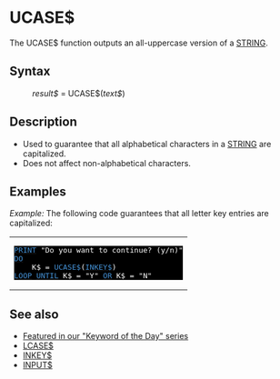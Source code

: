 <style>pre.codeide, pre.outputfixed, .outputcrt0 { background-color: #000 !important; color: #FFF !important; }</style><!DOCTYPE html>
<html class="client-nojs" dir="ltr" lang="en">
<head>
<title>UCASE$ - QB64 Phoenix Edition Wiki</title>
</head>
<body class="mediawiki ltr sitedir-ltr mw-hide-empty-elt ns-0 ns-subject page-UCASE rootpage-UCASE skin-vector action-view skin-vector-legacy vector-feature-language-in-header-enabled vector-feature-language-in-main-page-header-disabled vector-feature-language-alert-in-sidebar-disabled vector-feature-sticky-header-disabled vector-feature-sticky-header-edit-disabled vector-feature-table-of-contents-disabled vector-feature-visual-enhancement-next-disabled">
<div class="mw-body" id="content" role="main">
<a id="top"></a>
<h1 class="firstHeading mw-first-heading" id="firstHeading"><span class="mw-page-title-main">UCASE$</span></h1>
<div class="vector-body" id="bodyContent">
<div class="mw-body-content mw-content-ltr" dir="ltr" id="mw-content-text" lang="en"><div class="mw-parser-output"><p>The <a class="mw-selflink selflink">UCASE$</a> function outputs an all-uppercase version of a <a href="STRING" title="STRING">STRING</a>.
</p>
<h2><span class="mw-headline" id="Syntax">Syntax</span></h2>
<dl><dd><i>result$</i> = <a class="mw-selflink selflink">UCASE$</a>(<i>text$</i>)</dd></dl>
<p>
</p>
<h2><span class="mw-headline" id="Description">Description</span></h2>
<ul><li>Used to guarantee that all alphabetical characters in a <a href="STRING" title="STRING">STRING</a> are capitalized.</li>
<li>Does not affect non-alphabetical characters.</li></ul>
<p>
</p>
<h2><span class="mw-headline" id="Examples">Examples</span></h2>
<p><i>Example:</i> The following code guarantees that all letter key entries are capitalized:
</p>
<table cellpadding="15px" width="100%">
<tbody><tr>
<td><pre class="codeide"><a href="PRINT" title="PRINT"><span style="color:#4593D8;">PRINT</span></a> "Do you want to continue? (y/n)"
<a href="DO...LOOP" title="DO...LOOP"><span style="color:#4593D8;">DO</span></a>
    K$ = <a class="mw-selflink selflink"><span style="color:#4593D8;">UCASE$</span></a>(<a href="INKEY$" title="INKEY$"><span style="color:#4593D8;">INKEY$</span></a>)
<a href="DO...LOOP" title="DO...LOOP"><span style="color:#4593D8;">LOOP</span></a> <a href="DO...LOOP" title="DO...LOOP"><span style="color:#4593D8;">UNTIL</span></a> K$ = "Y" <a href="OR" title="OR"><span style="color:#4593D8;">OR</span></a> K$ = "N"
</pre>
</td></tr></tbody></table>
<p>
</p>
<h2><span class="mw-headline" id="See_also">See also</span></h2>
<ul><li><a class="external text" href="https://qb64phoenix.com/forum/showthread.php?tid=1232" rel="nofollow">Featured in our "Keyword of the Day" series</a></li>
<li><a href="LCASE$" title="LCASE$">LCASE$</a></li>
<li><a href="INKEY$" title="INKEY$">INKEY$</a></li>
<li><a href="INPUT$" title="INPUT$">INPUT$</a></li></ul>
<p>
</p>
<!-- 
NewPP limit report
Cached time: 20240714081828
Cache expiry: 86400
Reduced expiry: false
Complications: [show‐toc]
CPU time usage: 0.025 seconds
Real time usage: 0.032 seconds
Preprocessor visited node count: 77/1000000
Post‐expand include size: 1033/2097152 bytes
Template argument size: 88/2097152 bytes
Highest expansion depth: 3/100
Expensive parser function count: 0/100
Unstrip recursion depth: 0/20
Unstrip post‐expand size: 0/5000000 bytes
-->
<!--
Transclusion expansion time report (%,ms,calls,template)
100.00%   19.855      1 -total
 15.22%    3.021      1 Template:PageSyntax
 13.24%    2.630      2 Template:Parameter
 12.04%    2.391      1 Template:PageExamples
 11.58%    2.299      1 Template:PageDescription
  9.37%    1.860      1 Template:CodeStart
  8.85%    1.756      7 Template:Cl
  7.74%    1.537      1 Template:CodeEnd
  7.73%    1.535      1 Template:PageNavigation
  7.57%    1.503      1 Template:PageSeeAlso
-->
<!-- Saved in parser cache with key qb64pnix_mw19894-mwmb_:pcache:idhash:376-0!canonical and timestamp 20240714081828 and revision id 8907.
 -->
</div>
</div>
</div>
</div>
</body>
</html>